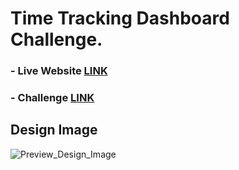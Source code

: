 # Time Tracking Dashboard Challenge.
### - Live Website [LINK](https://abdraoufx.github.io/frontEndMentor_Challenges/junior/time_tracking_dashboard/)
### - Challenge [LINK](https://www.frontendmentor.io/solutions/time-tracking-dashboard-challenge-OBuwr7PHT)

## Design Image

![Preview_Design_Image](https://res.cloudinary.com/dz209s6jk/image/upload/q_auto:good,w_900/Challenges/dgmrkrfyzvyzwuwl7vac.jpg "Design Image")
